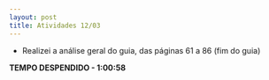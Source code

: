 ```yaml
---
layout: post
title: Atividades 12/03
---
```


- Realizei a análise geral do guia, das páginas 61 a 86 (fim do guia)

**TEMPO DESPENDIDO - 1:00:58**